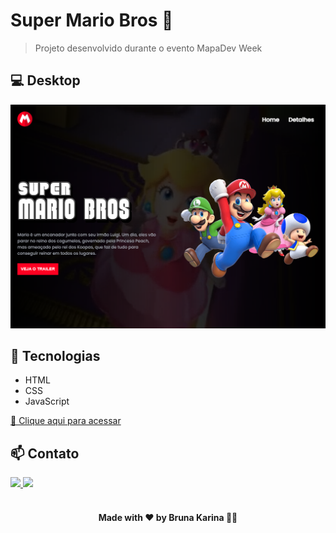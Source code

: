 # Super Mario Bros 🍄

> Projeto desenvolvido durante o evento MapaDev Week

## 💻 Desktop

![preview](./src/imagens/preview.png)

## 🚀 Tecnologias

- HTML
- CSS
- JavaScript

[🔗 Clique aqui para acessar](https://brunakarina.github.io/super-mario-bros/)

## 📫 Contato

<div>
  <a href="https://www.linkedin.com/in/brunakarina/" target="_blank">
    <img src="https://img.shields.io/badge/LinkedIn-0077B5?style=for-the-badge&logo=linkedin&logoColor=white">
  </a>
  <a href="mailto:brubskarina@gmail.com" target="_blank">
    <img src="https://img.shields.io/badge/Gmail-D14836?style=for-the-badge&logo=gmail&logoColor=white">
  </a>
</div>

</br>

<h4 align="center">Made with ❤ by Bruna Karina 👋🏻</h4>
